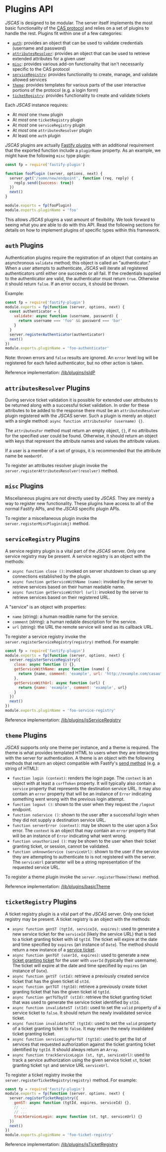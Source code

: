 # Plugins API

*JSCAS* is designed to be modular. The server itself implements the most
basic functionality of the [CAS protocol][casp] and relies on a set of plugins
to handle the rest. Plugins fit within one of a few categories:

+ [`auth`](#auth-plugins): provides an object that can be used to validate
credentials (username and password)
+ [`attributesResolver`](#attributes-resolver-plugins): provides an object that
can be used to retrieve extended attributes for a given user
+ [`misc`](#misc-plugins): provides various add-on functionality that isn't
necessarily specific to the CAS protocol
+ [`serviceRegistry`](#service-registry-plugins): provides functionality to
create, manage, and validate allowed services
+ [`theme`](#theme-plugins): provides templates for various parts of the user
interactive portions of the protocol (e.g. a login form)
+ [`ticketRegistry`](#ticket-registry-plugins): provides functionality to
create and validate tickets

Each *JSCAS* instance requires:

+ At *most* one `theme` plugin
+ At *most* one `ticketRegistry` plugin
+ At *most* one `serviceRegistry` plugin
+ At *most* one `attributesResolver` plugin
+ At least one `auth` plugin

*JSCAS* plugins are actually [Fastify plugins][fastifyplugins] with an
additional requirement that the exported function include a `pluginName`
property. As an example, we might have the following `misc` type plugin:

```js
const fp = require('fastify-plugin')

function fooPlugin (server, options, next) {
  server.get('/some/new/endpoint', function (req, reply) {
    reply.send({success: true})
  })
  next()
}

module.exports = fp(fooPlugin)
module.exports.pluginName = 'foo'
```

This allows *JSCAS* plugins a vast amount of flexibility. We look forward
to seeing what you are able to do with this API. Read the following sections
for details on how to implement plugins of specific types within this
framework.

[casp]: https://github.com/apereo/cas/blob/1f3be83298/docs/cas-server-documentation/protocol/CAS-Protocol-Specification.md
[fastifyplugins]: https://www.fastify.io/docs/latest/Plugins/

<a id="auth-plugins"></a>
## `auth` Plugins

Authentication plugins require the registration of an object that contains
an asynchronous `validate` method; this object is called an "authenticator."
When a user attempts to authenticate, *JSCAS* will iterate all registered
authenticators until either one succeeds or all fail. If the credentials
supplied to the authenticator are valid, the authenticator must return `true`.
Otherwise it should return `false`. If an error occurs, it should be thrown.

Example:

```js
const fp = require('fastify-plugin')
module.exports = fp(function (server, options, next) {
  const authenticator = {
    validate: async function (username, password) {
      return username === 'foo' && password === 'bar'
    }
  }
  server.registerAuthenticator(authenticator)
  next()
})
module.exports.pluginName = 'foo-authenticator'
```

Note: thrown errors and `false` results are ignored. An `error` level log will
be registered for each failed authenticator, but no other action is taken.

Reference implementation: [/lib/plugins/jsIdP](/lib/plugins/jsIdP/index.js)

<a id="attributes-resolver-plugins"></a>
## `attributesResolver` Plugins

During service ticket validation it is possible for extended user attributes
to be returned along with a successful ticket validation. In order for these
attributes to be added to the response there must be an `attributesResolver`
plugin registered with the *JSCAS* server. Such a plugin is merely an object
with a single method: `async function attributesFor (username) {}`.

The `attributesFor` method must return an empty object, `{}`, if no attributes
for the specified user could be found. Otherwise, it should return an object
with keys that represent the attribute names and values the attribute values.

If a user is a member of a set of groups, it is recommended that the attribute
name be `memberOf`.

To register an attributes resolver plugin invoke the
`server.registerAttributesResolver(resolver)` method.

<a id="misc-plugins"></a>
## `misc` Plugins

Miscellaneous plugins are not directly used by *JSCAS*. They are merely a way
to register new functionality. These plugins have access to all of the normal
Fastify APIs, and the *JSCAS* specific plugin APIs.

To register a miscellaneous plugin invoke the
`server.registerMiscPlugin(obj)` method.

<a id="service-registry-plugins"></a>
## `serviceRegistry` Plugins

A service registry plugin is a vital part of the *JSCAS* server. Only one
service registry may be present. A service registry is an object with the
methods:

+ `async function close ()`: invoked on server shutdown to clean up any
connections established by the plugin.
+ `async function getServiceWithName (name)`: invoked by the server to retrieve
services based on their human readable name.
+ `async function getServiceWithUrl (url)`: invoked by the server to retrieve
services based on their registered URL.

A "service" is an object with properties:

+ `name` (string): a human readble name for the service.
+ `comment` (string): a human redable description for the service.
+ `url` (string): the URL the remote service will send as its callback URL.

To register a service registry invoke the
`server.registerServiceRegistry(registry)` method. For example:

```js
const fp = require('fastify-plugin')
module.exports = fp(function (server, options, next) {
  server.registerServiceRegistry({
    close: async function () {},
    getServiceWithName: async function (name) {
      return {name, comment: 'example', url: 'http://example.com/casauth'}
    },
    getServiceWithUrl: async function (url) {
      return {name: 'example', comment: 'example', url}
    }
  })
  next()
})
module.exports.pluginName = 'foo-service-registry'
```

Reference implementation: [/lib/plugins/jsServiceRegistry](/lib/plugins/jsServiceRegistry/index.js)

<a id="theme-plugins"></a>
## `theme` Plugins

*JSCAS* supports only one theme per instance, and a theme is required. The theme
is what provides templated HTML to users when they are interacting with the
server for authentication. A theme is an object with the following methods
that return an object compatible with Fastify's [send method][fastify-send]
(e.g. a string of HTML):

+ `function login (context)`: renders the login page. The `context` is an object
with at least a `csrfToken` property. It will typically also contain a `service`
property that represents the destination service URL. It may also contain an
`error` property that will be an instance of `Error` indicating something
went wrong with the previous login attempt.
+ `function logout ()`: shown to the user when they request the `/logout` endpoint.
+ `function noService ()`: shown to the user after a successful login when they
did not supply a destination service URL.
+ `function serverError (context)`: may be shown to the user upon a 5xx error.
The `context` is an object that may contain an `error` property that will be
an instance of `Error` indicating what went wrong.
+ `function unauthorized ()`: may be shown to the user when their ticket granting
ticket, or session, cannot be validated.
+ `function unknownService (serviceUrl)`: shown to the user if the service they
are attempting to authenticate to is not registered with the server. The
`serviceUrl` parameter will be a string representation of the requested
service URL.

To register a theme plugin invoke the `server.registerTheme(theme)` method.

Reference implementation: [/lib/plugins/basicTheme](/lib/plugins/basicTheme/index.js)

[fastify-send]: https://www.fastify.io/docs/latest/Reply/#send


<a id="ticket-registry-plugins"></a>
## `ticketRegistry` Plugins

A ticket registry plugin is a vital part of the *JSCAS* server. Only one
ticket registry may be present. A ticket registry is an object with the
methods:

+ `async function genST (tgtId, serviceId, expires)`: used to generate a new
service ticket for the `serviceId` (likely the service URL) that is tied to a
ticket granting ticket with id `tgtId`. The ticket will expire at the date and
time specified by `expires` (an instance of `Date`). The method should return
a new instance of a [service ticket](Tickets.md#serviceTicket).
+ `async function genTGT (userId, expires)`: used to generate a new [ticket
granting ticket](Tickets.md#ticketGrantingTicket) for the user with `userId`
(typically their username). The ticket will expire at the date and time
specified by `expires` (an instance of `Date`).
+ `async function getST (stId)`: retrieve a previously created service ticket
that has the given ticket id `stId`.
+ `async function getTGT (tgtId)`: retrieve a previously create ticket granting
ticket that has the given ticket id `tgtId`.
+ `async function getTGTbyST (stId)`: retrieve the ticket granting ticket that
was used to generate the service ticket identified by `stId`.
+ `async function invalidateST (stId)`: used to set the `valid` property of a
service ticket to `false`. It should return the newly invalidated service ticket.
+ `async function invalidateTGT (tgtId)`: used to set the `valid` property of a
ticket granting ticket to `false`. It may return the newly invalidated
ticket granting ticket.
+ `async function servicesLogForTGT (tgtId)`: used to get the list of services
that requested authorization against the ticket granting ticket identified by
`tgtId`. It should always return an `Array`.
+ `async function trackServiceLogin (st, tgt, serviceUrl)`: used to track a
service authorization using the given service ticket `st`, ticket granting
ticket `tgt` and service URL `serviceUrl`.

To register a ticket registry invoke the
`server.registerTicketRegistry(registry)` method. For example:

```js
const fp = require('fastify-plugin')
module.exports = fp(function (server, options, next) {
  server.registerTicketRegistry({
    genST: async function (tgtId, expires, serviceId) {},
    // ...
    // ...
    trackServiceLogin: async function (st, tgt, serviceUrl) {}
  })
  next()
})
module.exports.pluginName = 'foo-ticket-registry'
```

Reference implementation: [/lib/plugins/jsTicketRegistry](/lib/plugins/jsTicketRegistry/index.js)
